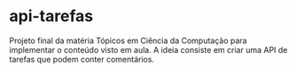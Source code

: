 # api-tarefas
Projeto final da matéria Tópicos em Ciência da Computação para implementar o conteúdo visto em aula. A ideia consiste em criar uma API de tarefas que podem conter comentários.
